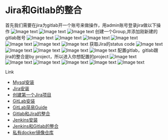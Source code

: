 # Jira和Gitlab的整合

首先我们需要在jira为gitlab开一个账号来做操作，用admin账号登录jira做以下操作
![Image text](https://raw.githubusercontent.com/k19810703/myimages/master/jiragitlab1.png)
![Image text](https://raw.githubusercontent.com/k19810703/myimages/master/jiragitlab2.png)
![Image text](https://raw.githubusercontent.com/k19810703/myimages/master/jiragitlab3.png)
创建一个Group,并添加刚新建的gitlab账号
![Image text](https://raw.githubusercontent.com/k19810703/myimages/master/jiragitlab4.png)
![Image text](https://raw.githubusercontent.com/k19810703/myimages/master/jiragitlab5.png)
![Image text](https://raw.githubusercontent.com/k19810703/myimages/master/jiragitlab6.png)
![Image text](https://raw.githubusercontent.com/k19810703/myimages/master/jiragitlab7.png)
![Image text](https://raw.githubusercontent.com/k19810703/myimages/master/jiragitlab8.png)
![Image text](https://raw.githubusercontent.com/k19810703/myimages/master/jiragitlab9.png)
![Image text](https://raw.githubusercontent.com/k19810703/myimages/master/jiragitlab10.png)
获取Jira的status code
![Image text](https://raw.githubusercontent.com/k19810703/myimages/master/jiragitlab11.png)
![Image text](https://raw.githubusercontent.com/k19810703/myimages/master/jiragitlab12.png)
![Image text](https://raw.githubusercontent.com/k19810703/myimages/master/jiragitlab13.png)
![Image text](https://raw.githubusercontent.com/k19810703/myimages/master/jiragitlab14.png)
![Image text](https://raw.githubusercontent.com/k19810703/myimages/master/jiragitlab15.png)
配置gitlab，gitlab跟jira的整合是by project，所以进入你想配置的project
![Image text](https://raw.githubusercontent.com/k19810703/myimages/master/jiragitlab16.png)
![Image text](https://raw.githubusercontent.com/k19810703/myimages/master/jiragitlab17.png)
![Image text](https://raw.githubusercontent.com/k19810703/myimages/master/jiragitlab18.png)
![Image text](https://raw.githubusercontent.com/k19810703/myimages/master/jiragitlab19.png)
![Image text](https://raw.githubusercontent.com/k19810703/myimages/master/jiragitlab20.png)
![Image text](https://raw.githubusercontent.com/k19810703/myimages/master/jiragitlab21.png)

Link
* [Mysql安装](https://github.ibm.com/wuhd/DevOpsToolChainSetupGuide/blob/master/README_Docker_mysqlinstall.md)
* [Jira安装](https://github.ibm.com/wuhd/DevOpsToolChainSetupGuide/blob/master/README_Docker_jirainstall.md)
* [创建第一个Jira项目](https://github.ibm.com/wuhd/DevOpsToolChainSetupGuide/blob/master/README_Docker_jiracreateprj.md)
* [GitLab安装](https://github.ibm.com/wuhd/DevOpsToolChainSetupGuide/blob/master/README_Docker_GitLabInstall.md)
* [GitLab简易Guide](https://github.ibm.com/wuhd/DevOpsToolChainSetupGuide/blob/master/README_Docker_GitLabUserGuide.md)
* [Gitlab和Jira的整合](https://github.ibm.com/wuhd/DevOpsToolChainSetupGuide/blob/master/README_Docker_GitLabJira.md)
* [Jenkins安装](https://github.ibm.com/wuhd/DevOpsToolChainSetupGuide/blob/master/README_Docker_Jenkins.md)
* [Jenkins和Gitlab的整合](https://github.ibm.com/wuhd/DevOpsToolChainSetupGuide/blob/master/README_Docker_JenkinsGitlab.md)
* [私有docker镜像仓库](https://github.ibm.com/wuhd/DevOpsToolChainSetupGuide/blob/master/README_Docker_DockerRegistry.md)
